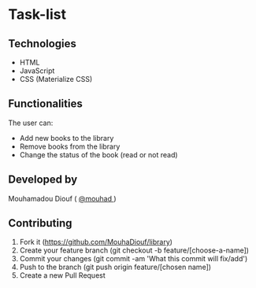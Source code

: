 # Task-list


## Technologies

- HTML
- JavaScript
- CSS (Materialize CSS)

## Functionalities


The user can:

- Add new books to the library
- Remove books from the library
- Change the status of the book (read or not read)

## Developed by

Mouhamadou Diouf ( <a href="https://github.com/MouhaDiouf"> @mouhad </a>)

## Contributing

1. Fork it (https://github.com/MouhaDiouf/library)
2. Create your feature branch (git checkout -b feature/[choose-a-name])
3. Commit your changes (git commit -am 'What this commit will fix/add')
4. Push to the branch (git push origin feature/[chosen name])
5. Create a new Pull Request
